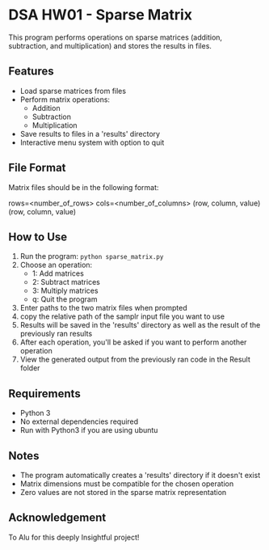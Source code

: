 # DSA HW01 - Sparse Matrix

This program performs operations on sparse matrices (addition, subtraction, and multiplication) and stores the results in files.

## Features

- Load sparse matrices from files
- Perform matrix operations:
  - Addition
  - Subtraction
  - Multiplication
- Save results to files in a 'results' directory
- Interactive menu system with option to quit

## File Format

Matrix files should be in the following format:

rows=<number_of_rows>
cols=<number_of_columns>
(row, column, value)
(row, column, value)

## How to Use

1. Run the program: `python sparse_matrix.py`
2. Choose an operation:
   - 1: Add matrices
   - 2: Subtract matrices
   - 3: Multiply matrices
   - q: Quit the program
3. Enter paths to the two matrix files when prompted
4. copy the relative path of the samplr input file you want to use
5. Results will be saved in the 'results' directory as well as the result of the previously ran results
6. After each operation, you'll be asked if you want to perform another operation
7. View the generated output from the previously ran code in the Result folder 
## Requirements

- Python 3
- No external dependencies required
- Run with Python3 if you are using ubuntu

## Notes

- The program automatically creates a 'results' directory if it doesn't exist
- Matrix dimensions must be compatible for the chosen operation
- Zero values are not stored in the sparse matrix representation

## Acknowledgement

To Alu for this deeply Insightful project!

